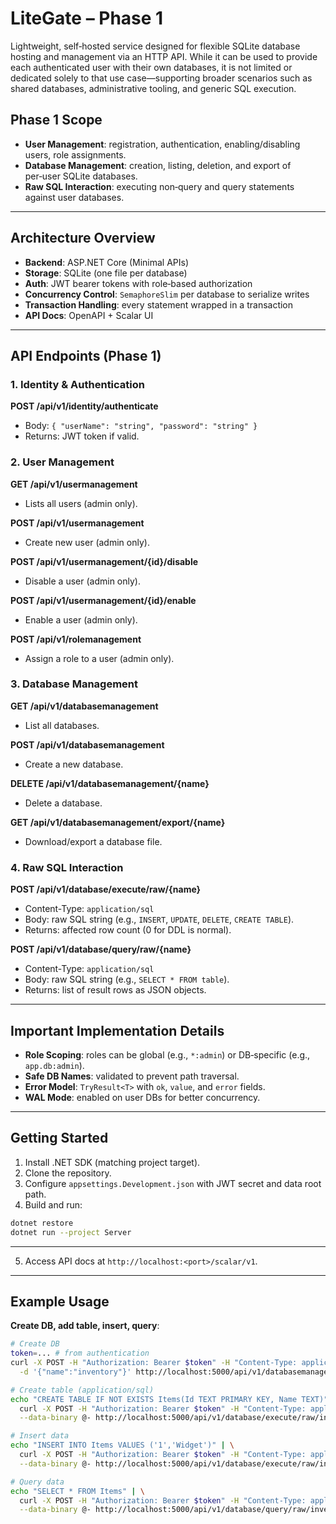 # LiteGate – Phase 1

Lightweight, self‑hosted service designed for flexible SQLite database hosting and management via an HTTP API. While it can be used to provide each authenticated user with their own databases, it is not limited or dedicated solely to that use case—supporting broader scenarios such as shared databases, administrative tooling, and generic SQL execution.

## Phase 1 Scope

- **User Management**: registration, authentication, enabling/disabling users, role assignments.
- **Database Management**: creation, listing, deletion, and export of per‑user SQLite databases.
- **Raw SQL Interaction**: executing non‑query and query statements against user databases.

---

## Architecture Overview

- **Backend**: ASP.NET Core (Minimal APIs)
- **Storage**: SQLite (one file per database)
- **Auth**: JWT bearer tokens with role‑based authorization
- **Concurrency Control**: `SemaphoreSlim` per database to serialize writes
- **Transaction Handling**: every statement wrapped in a transaction
- **API Docs**: OpenAPI + Scalar UI

---

## API Endpoints (Phase 1)

### 1. Identity & Authentication

**POST /api/v1/identity/authenticate**

- Body: `{ "userName": "string", "password": "string" }`
- Returns: JWT token if valid.

### 2. User Management

**GET /api/v1/usermanagement**

- Lists all users (admin only).

**POST /api/v1/usermanagement**

- Create new user (admin only).

**POST /api/v1/usermanagement/{id}/disable**

- Disable a user (admin only).

**POST /api/v1/usermanagement/{id}/enable**

- Enable a user (admin only).

**POST /api/v1/rolemanagement**

- Assign a role to a user (admin only).

### 3. Database Management

**GET /api/v1/databasemanagement**

- List all databases.

**POST /api/v1/databasemanagement**

- Create a new database.

**DELETE /api/v1/databasemanagement/{name}**

- Delete a database.

**GET /api/v1/databasemanagement/export/{name}**

- Download/export a database file.

### 4. Raw SQL Interaction

**POST /api/v1/database/execute/raw/{name}**
- Content-Type: `application/sql`
- Body: raw SQL string (e.g., `INSERT`, `UPDATE`, `DELETE`, `CREATE TABLE`).
- Returns: affected row count (0 for DDL is normal).

**POST /api/v1/database/query/raw/{name}**
- Content-Type: `application/sql`
- Body: raw SQL string (e.g., `SELECT * FROM table`).
- Returns: list of result rows as JSON objects.

---

## Important Implementation Details
- **Role Scoping**: roles can be global (e.g., `*:admin`) or DB‑specific (e.g., `app.db:admin`).
- **Safe DB Names**: validated to prevent path traversal.
- **Error Model**: `TryResult<T>` with `ok`, `value`, and `error` fields.
- **WAL Mode**: enabled on user DBs for better concurrency.

---

## Getting Started
1. Install .NET SDK (matching project target).
2. Clone the repository.
3. Configure `appsettings.Development.json` with JWT secret and data root path.
4. Build and run:
```bash
dotnet restore
dotnet run --project Server
```
---
5. Access API docs at `http://localhost:<port>/scalar/v1`.

---

## Example Usage
**Create DB, add table, insert, query**:
```bash
# Create DB
token=... # from authentication
curl -X POST -H "Authorization: Bearer $token" -H "Content-Type: application/json" \
  -d '{"name":"inventory"}' http://localhost:5000/api/v1/databasemanagement

# Create table (application/sql)
echo "CREATE TABLE IF NOT EXISTS Items(Id TEXT PRIMARY KEY, Name TEXT)" | \
  curl -X POST -H "Authorization: Bearer $token" -H "Content-Type: application/sql" \
  --data-binary @- http://localhost:5000/api/v1/database/execute/raw/inventory

# Insert data
echo "INSERT INTO Items VALUES ('1','Widget')" | \
  curl -X POST -H "Authorization: Bearer $token" -H "Content-Type: application/sql" \
  --data-binary @- http://localhost:5000/api/v1/database/execute/raw/inventory

# Query data
echo "SELECT * FROM Items" | \
  curl -X POST -H "Authorization: Bearer $token" -H "Content-Type: application/sql" \
  --data-binary @- http://localhost:5000/api/v1/database/query/raw/inventory
```
